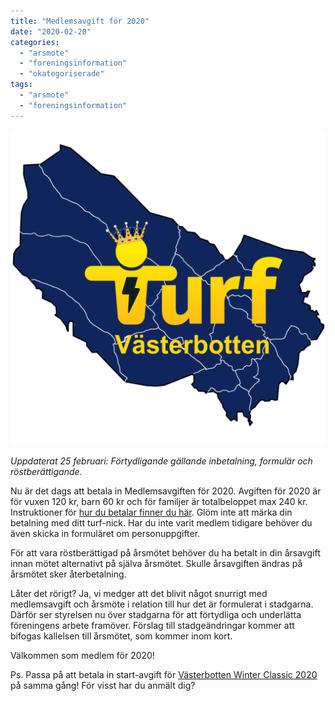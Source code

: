 ```yaml
---
title: "Medlemsavgift för 2020"
date: "2020-02-20"
categories: 
  - "arsmote"
  - "foreningsinformation"
  - "okategoriserade"
tags: 
  - "arsmote"
  - "foreningsinformation"
---
```


![cropped-tvblogo-e1566489806623-1.png](images/cropped-tvblogo-e1566489806623-1.png)

_Uppdaterat 25 februari: Förtydligande gällande inbetalning, formulär och röstberättigande._

Nu är det dags att betala in Medlemsavgiften för 2020. Avgiften för 2020 är för vuxen 120 kr, barn 60 kr och för familjer är totalbeloppet max 240 kr. Instruktioner för [hur du betalar finner du här](https://turfvasterbotten.wordpress.com/bli-medlem/). Glöm inte att märka din betalning med ditt turf-nick. Har du inte varit medlem tidigare behöver du även skicka in formuläret om personuppgifter.

För att vara röstberättigad på årsmötet behöver du ha betalt in din årsavgift innan mötet alternativt på själva årsmötet. Skulle årsavgiften ändras på årsmötet sker återbetalning.

Låter det rörigt? Ja, vi medger att det blivit något snurrigt med medlemsavgift och årsmöte i relation till hur det är formulerat i stadgarna. Därför ser styrelsen nu över stadgarna för att förtydliga och underlätta föreningens arbete framöver. Förslag till stadgeändringar kommer att bifogas kallelsen till årsmötet, som kommer inom kort.

Välkommen som medlem för 2020!

Ps. Passa på att betala in start-avgift för [Västerbotten Winter Classic 2020](https://turfvasterbotten.wordpress.com/vb-winter-classic-2020/) på samma gång! För visst har du anmält dig?

